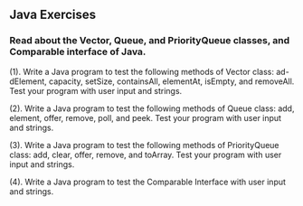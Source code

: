 ## Java Exercises

### Read about the Vector, Queue, and PriorityQueue classes, and Comparable interface of Java.

(1). Write a Java program to test the following methods of Vector class: ad-
dElement, capacity, setSize, containsAll, elementAt, isEmpty, and removeAll.
Test your program with user input and strings.

(2). Write a Java program to test the following methods of Queue class: add,
element, offer, remove, poll, and peek. Test your program with user input and
strings.

(3). Write a Java program to test the following methods of PriorityQueue class:
add, clear, offer, remove, and toArray. Test your program with user input and
strings.

(4). Write a Java program to test the Comparable Interface with user input
and strings.
